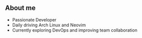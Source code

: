 ## About me

- Passionate Developer
- Daily driving Arch Linux and Neovim
- Currently exploring DevOps and improving team collaboration

